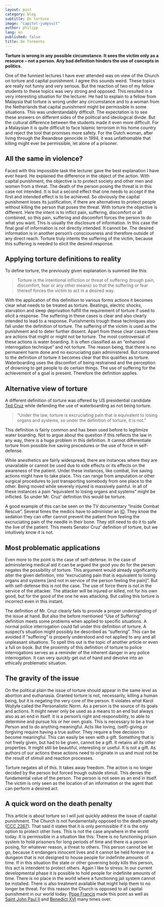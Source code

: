 ```yaml
---
layout: post
category: blog
subtitle: On torture
image: "capitol-jumpsuit"
author: philipp
lang: en
published: false
title: De Tormento
---
```


**Torture is wrong in any possible circumstance. It sees the victim only as a resource – not a person. Any bad definition hinders the use of concepts in politics.**

One of the funniest lectures I have ever attended was on view of the Church on torture and capital punishment. I agree this sounds weird. These topics are really not funny and very serious. But the reaction of two of my fellow students to these topics was very strong and opposed. This resulted in a very interesting situation for the lecturer. He had to explain to a fellow from Malaysia that torture is wrong under any circumstance and to a woman from the Netherlands that capital punishment might be permissible in some situations. This was understandably difficult. The expectation is to see these answers on different sides of the political and ideological divide. But the cultural difference between the students made it even more difficult. For a Malaysian it is quite difficult to face Islamic terrorism in his home country and reject the tool that promises more safety. For the Dutch woman, after living through the Rwandese genocide in 1994, it was unfathomable that killing might ever be permissible, let alone of a prisoner.

## All the same in violence?

Faced with this impossible task the lecturer gave the best explanation I have ever heard. He explained the difference in the object of the action. With capital punishment, the objective is to protect society and other men and women from a threat. The death of the person posing the threat is in this case not intended. It is but a second effect that one needs to accept if the first and intended effect is to be achieved. So obviously the capital punishment loses its justification, if there are alternatives to protect people without killing the person that poses the threat. With torture the objective is different. Here the intent is to inflict pain, suffering, discomfort or all combined, so this pain, suffering and discomfort forces the person to do what you want. This is usually the disclosure of information. In this case the final goal of information is not directly intended. It cannot be. The desired information is in another person’s consciousness and therefore outside of any direct reach. Torture truly intents the suffering of the victim, because this suffering is needed to elicit the desired response. 

## Applying torture definitions to reality

To define torture, the previously given explanation is summed like this:

> Torture is the intentional infliction or threat of suffering (trough pain, discomfort, fear or any other means) so that the suffering or fear thereof forces the victim to act in a desired way.

With the application of this definition to various forms actions it becomes clear what needs to be treated as torture. Beatings, electric shocks, starvation and sleep deprivation fulfill the requirement of torture if used to elicit a response. The suffering in these cases is clear and also clearly intended to lead to a response. Punishments trough these techniques also fall under the definition of torture. The suffering of the victim is used as the punishment and to deter further dissent.
Apart from these clear cases there are actions that might or might not be torture. The most controversial of these actions is water boarding. It is often classified as an “enhanced interrogation technique” and not torture. The reason being, that there is no permanent harm done and no excruciating pain administered. But compared to the definition of torture it becomes clear that this qualifies as torture. Waterboarding uses the discomfort of being restrained and the perception of drowning to get people to do certain things. The use of suffering for the achievement of a goal is present. Therefore the definition applies. 

## Alternative view of torture

A different definition of torture was offered by US presidential candidate [Ted Cruz](http://www.factcheck.org/2016/02/factchecking-the-eighth-gop-debate/) while defending the use of waterboarding as not being torture.

> “Under the law, torture is excruciating pain that is equivalent to losing organs and systems, so under the definition of torture, it is not.”

This definition is fairly common and has been used before to legitimize water boarding. Not to argue about the question if this reflects the law in any way, there is a huge problem in this definition. It cannot differentiate torture from possible live saving procedures or the use of force in self-defense. 

While anesthetics are fairly widespread, there are instances where they are unavailable or cannot be used due to side effects or its effects on the awareness of the patient. Under these instances, like combat, live saving actions might have to take place. This can range from amputation or other surgical procedures to just transporting somebody from one place to the other. Being moved while severely injured is massively painful. In all of these instances a pain “equivalent to losing organs and systems” might be inflicted. So under Mr. Cruz’ definition this would be torture. 

A good example of this can be seen on the TV documentary “Inside Combat Rescue”. Several times the medics have to administer an [IO](https://en.wikipedia.org/wiki/Intraosseous_infusion "intraosseous infusion"). They know the sedation they can offer cannot prevent the patient from feeling the excruciating pain of the needle in their bone. They still need to do it to safe the live of the patient. This meets Senator Cruz’ definition of torture, but we intuitively know it is not.

## Most problematic applications

Even more to the point is the case of self-defense. In the case of administering medical aid it can be argued the good you do for the person negates the possibility of torture. This argument would already significantly alter the given definition, into “excruciating pain that is equivalent to losing organs and systems [and not in service of the person feeling the pain]”. But with self-defense this is not the case. The use of force there is not in the service of the attacker. The attacker will be injured or killed, not for his own good, but for the good of the one he was attacking. But calling this torture is incorrect even in this instant. 

The definition of Mr. Cruz clearly fails to provide a proper understanding of the issue at hand. But also the before mentioned “Use of Suffering” definition meets some problems when applied to specific situations. A normal police interrogation could fall under this definition of torture. A suspect’s situation might possibly be described as “suffering”. This can be avoided if “suffering” is properly understood and not applied to any and all unpleasant situations. To spell this out is the topic of another article or even a full on book. But the proximity of this definition of torture to police interrogations serves as a reminder of the inherent danger in any police interrogation. It can very quickly get out of hand and devolve into an ethically problematic situation. 

## The gravity of the issue

On the political plain the issue of torture should appear in the same level as abortion and euthanasia. Granted torture is not, necessarily, killing a human being, but it is negating the very core of the person. It violates what Karol Wojtyła called the Personalistic Norm. As a person is the source of its goals and actions. It might never only be used as a means to an end but always also as an end in itself. It is a person’s right and responsibility, to able to determine and pursue his or her own goals. This is necessary to be a true Person and to do anything meaningful. Acts like loving, (self)-giving or forgiving require having a true author. They require a free decision to become meaningful. This can easily be seen with a gift. Something that is not freely given, but had to be given, cannot be a gift. It retains all its other properties. It might still be beautiful, interesting or useful. It is not a gift. As authors of our actions these actions need to originate in us and must not be the result of stimuli and reaction processes. 

Torture negates all of this. It takes away freedom. The action is no longer decided by the person but forced trough outside stimuli. This denies the fundamental value of the person. The person is not seen as an end in itself. The victim is only seen as the location of an information or the agent that can perform a desired act. 

## A quick word on the death penalty

This article is about torture so I will just quickly address the issue of capital punishment. The Church is not fundamentally opposed to the death penalty ([CCC 2267](http://www.vatican.va/archive/ccc_css/archive/catechism/p3s2c2a5.htm)). That said it states that it is only permissible if it is the only option to protect other lives. This is not the case anywhere in the world today. It is permissible in a situation like this: There is no functioning prison system to hold prisoners for long periods of time and there is a person posing, for whatever reason, a threat to others. This person cannot be let go, because it endangers innocent lives and it cannot be held forever in a dungeon that is not designed to house people for indefinite amounts of time. If in this situation the state or other governing body kills this person, this act is intendent to protect others. Again I like to stress: In our current developmental phase it is possible to hold people for indefinite amounts of time. There is no place in the world where a functioning jail system cannot be installed. There is also treatment available that might help them to no longer be threat. For this reason the Church is opposed to all capital punishment in our world today. [Pope Francis](http://edition.cnn.com/2016/02/21/world/pope-death-penalty-moratorium/index.html) made this point as well as [Saint John Paul II](http://w2.vatican.va/content/john-paul-ii/en/encyclicals/documents/hf_jp-ii_enc_25031995_evangelium-vitae.html) and [Benedict XVI](http://www.ncregister.com/daily-news/pope-benedict-end-the-death-penalty) many times over.